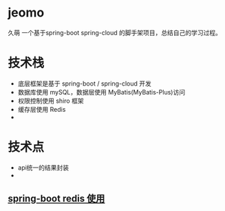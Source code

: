 # jeomo
久萌 一个基于spring-boot spring-cloud 的脚手架项目，总结自己的学习过程。

# 技术栈
 * 底层框架是基于 spring-boot / spring-cloud 开发
 * 数据库使用 mySQL，数据层使用 MyBatis(MyBatis-Plus)访问
 * 权限控制使用 shiro 框架
 * 缓存层使用 Redis
 *   
 
# 技术点

 * api统一的结果封装
 * 


## <a href = "https://mp.weixin.qq.com/s/a_dRMZ6UmpKu0H1R2QXYKA">spring-boot redis 使用</a>




